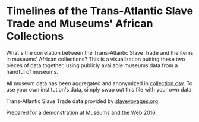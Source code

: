 Timelines of the Trans-Atlantic Slave Trade and Museums' African Collections
============================================================================

What's the correlation between the Trans-Atlantic Slave Trade and the
items in museums' African collections? This is a visualization putting
these two pieces of data together, using publicly available museums
data from a handful of museums. 

All museum data has been aggregated and anonymized in [collection.csv](data/collection.csv).
To use your own institution's data, simply swap out this file with your own data.

Trans-Atlantic Slave Trade data provided by [slavevoyages.org](http://www.slavevoyages.org/voyage/download)

Prepared for a demonstration at Museums and the Web 2016
